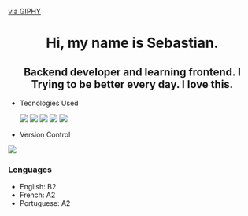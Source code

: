 <div id:"header" aling="center>
 <iframe src="https://giphy.com/embed/WmkEhAIyWfpm1vdVcg" width="480" height="270" frameBorder="0" class="giphy-embed" allowFullScreen></iframe><p><a href="https://giphy.com/gifs/ToeiAnimation-one-piece-luffy-gear-5-WmkEhAIyWfpm1vdVcg">via GIPHY</a></p>
  <h1 align="center"> Hi, my name is Sebastian.</h1>
  <h2 align="center"> Backend developer and learning frontend. I Trying to be better every day. I love this.</h2>
</div>

- Tecnologies Used
  
  <img src="https://www.vectorlogo.zone/logos/nodejs/nodejs-icon.svg"/> <img src="https://www.vectorlogo.zone/logos/typescriptlang/typescriptlang-icon.svg"/>
  <img src="https://www.vectorlogo.zone/logos/reactjs/reactjs-icon.svg"/> <img src="https://www.vectorlogo.zone/logos/w3_html5/w3_html5-icon.svg"/>
  <img src="https://www.vectorlogo.zone/logos/w3_css/w3_css-icon.svg"/>  
 
 - Version Control
<img src="https://www.vectorlogo.zone/logos/git-scm/git-scm-ar21.svg"/>

### Lenguages

- English: B2
- French: A2
- Portuguese: A2
